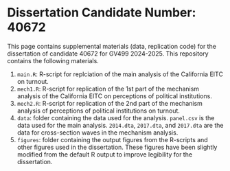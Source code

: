 # Dissertation Candidate Number: 40672

This page contains supplemental materials (data, replication code) for the dissertation of candidate 40672 for GV499 2024-2025. This repository contains the following materials.

1.  `main.R`: R-script for replciation of the main analysis of the California EITC on turnout.
2.  `mech1.R`: R-script for replication of the 1st part of the mechanism analysis of the California EITC on perceptions of political institutions.
3.  `mech2.R`: R-script for replication of the 2nd part of the mechanism analysis of perceptions of political institutions on turnout.
4.  `data`: folder containing the data used for the analysis. `panel.csv` is the data used for the main analysis. `2014.dta`, `2017.dta`, and `2017.dta` are the data for cross-section waves in the mechanism analysis.
5.  `figures`: folder containing the output figures from the R-scripts and other figures used in the dissertation. These figures have been slightly modified from the default R output to improve legibility for the dissertation.

